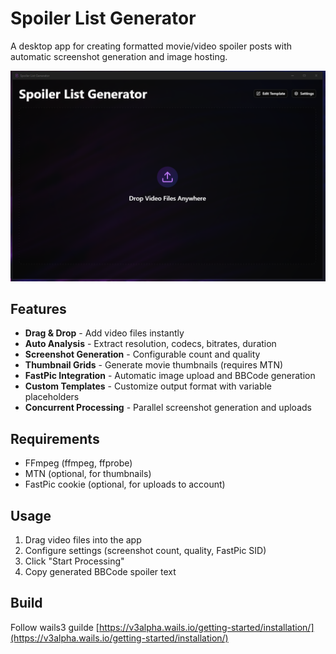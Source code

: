 # Spoiler List Generator

A desktop app for creating formatted movie/video spoiler posts with automatic screenshot generation and image hosting.

![alt text](/media/slg_demo.webp)

## Features

- **Drag & Drop** - Add video files instantly
- **Auto Analysis** - Extract resolution, codecs, bitrates, duration
- **Screenshot Generation** - Configurable count and quality
- **Thumbnail Grids** - Generate movie thumbnails (requires MTN)
- **FastPic Integration** - Automatic image upload and BBCode generation
- **Custom Templates** - Customize output format with variable placeholders
- **Concurrent Processing** - Parallel screenshot generation and uploads

## Requirements

- FFmpeg (ffmpeg, ffprobe)
- MTN (optional, for thumbnails)
- FastPic cookie (optional, for uploads to account)

## Usage

1. Drag video files into the app
2. Configure settings (screenshot count, quality, FastPic SID)
3. Click "Start Processing"
4. Copy generated BBCode spoiler text

## Build

Follow wails3 guilde [https://v3alpha.wails.io/getting-started/installation/](https://v3alpha.wails.io/getting-started/installation/)